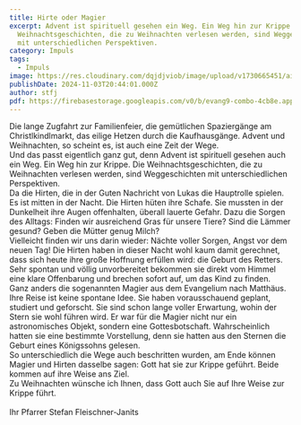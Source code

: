 ```yaml
---
title: Hirte oder Magier
excerpt: Advent ist spirituell gesehen ein Weg. Ein Weg hin zur Krippe. Die
  Weihnachtsgeschichten, die zu Weihnachten verlesen werden, sind Weggeschichten
  mit unterschiedlichen Perspektiven.
category: Impuls
tags:
  - Impuls
image: https://res.cloudinary.com/dqjdjviob/image/upload/v1730665451/airport-2373727_900x600_na2qjx.jpg
publishDate: 2024-11-03T20:44:01.000Z
author: stfj
pdf: https://firebasestorage.googleapis.com/v0/b/evang9-combo-4cb8e.appspot.com/o/zeitung%2FGemeindezeitung202409.pdf?alt=media&token=22c2e2ef-5389-47ab-8f1d-d7f304d26e5f
---
```


Die lange Zugfahrt zur Familienfeier, die gemütlichen
Spaziergänge am Christlkindlmarkt, das eilige Hetzen
durch die Kaufhausgänge. Advent und Weihnachten,
so scheint es, ist auch eine Zeit der Wege.<br/>
Und das passt eigentlich ganz gut, denn Advent ist
spirituell gesehen auch ein Weg. Ein Weg hin zur Krippe.
Die Weihnachtsgeschichten, die zu Weihnachten
verlesen werden, sind Weggeschichten mit unterschiedlichen
Perspektiven.<br/>
Da die Hirten, die in der Guten Nachricht von Lukas
die Hauptrolle spielen. Es ist mitten in der Nacht. Die
Hirten hüten ihre Schafe. Sie mussten in der Dunkelheit
ihre Augen offenhalten, überall lauerte Gefahr. Dazu
die Sorgen des Alltags: Finden wir ausreichend Gras
für unsere Tiere? Sind die Lämmer gesund? Geben die
Mütter genug Milch?<br/>
Vielleicht finden wir uns darin wieder: Nächte voller
Sorgen, Angst vor dem neuen Tag! Die Hirten haben
in dieser Nacht wohl kaum damit gerechnet, dass sich
heute ihre große Hoffnung erfüllen wird: die Geburt
des Retters. Sehr spontan und völlig unvorbereitet
bekommen sie direkt vom Himmel eine klare Offenbarung
und brechen sofort auf, um das Kind zu finden.
Ganz anders die sogenannten
Magier aus dem Evangelium nach
Matthäus. Ihre Reise ist keine
spontane Idee. Sie haben vorausschauend
geplant, studiert und
geforscht. Sie sind schon lange voller
Erwartung, wohin der Stern sie wohl
führen wird. Er war für die Magier
nicht nur ein astronomisches Objekt,
sondern eine Gottesbotschaft. Wahrscheinlich hatten
sie eine bestimmte Vorstellung, denn sie hatten aus den
Sternen die Geburt eines Königssohns gelesen.<br/>
So unterschiedlich die Wege auch beschritten wurden,
am Ende können Magier und Hirten dasselbe sagen:
Gott hat sie zur Krippe geführt. Beide kommen auf ihre
Weise ans Ziel.<br/>
Zu Weihnachten wünsche ich Ihnen, dass Gott auch Sie
auf Ihre Weise zur Krippe führt.<br/><br/>
Ihr Pfarrer Stefan Fleischner-Janits

